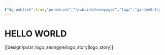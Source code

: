```yaml
---
{"dg-publish":true,"permalink":"/publish/homepage/","tags":"gardenEntry"}
---
```



# HELLO WORLD

[[design/polar_logo_seongyle/logo_story|logo_story]]